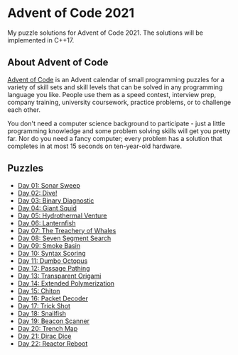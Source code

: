 # Advent of Code 2021

My puzzle solutions for Advent of Code 2021. The solutions will be implemented in C++17.

## About Advent of Code

[Advent of Code](https://adventofcode.com) is an Advent calendar of small programming puzzles for a variety of skill sets and skill levels that can be solved in any programming language you like. People use them as a speed contest, interview prep, company training, university coursework, practice problems, or to challenge each other.

You don't need a computer science background to participate - just a little programming knowledge and some problem solving skills will get you pretty far. Nor do you need a fancy computer; every problem has a solution that completes in at most 15 seconds on ten-year-old hardware.

## Puzzles

* [Day 01: Sonar Sweep](Day01/)
* [Day 02: Dive!](Day02/)
* [Day 03: Binary Diagnostic](Day03/)
* [Day 04: Giant Squid](Day04/)
* [Day 05: Hydrothermal Venture](Day05/)
* [Day 06: Lanternfish](Day06/)
* [Day 07: The Treachery of Whales](Day07/)
* [Day 08: Seven Segment Search](Day08/)
* [Day 09: Smoke Basin](Day09/)
* [Day 10: Syntax Scoring](Day10/)
* [Day 11: Dumbo Octopus](Day11/)
* [Day 12: Passage Pathing](Day12/)
* [Day 13: Transparent Origami](Day13/)
* [Day 14: Extended Polymerization](Day14/)
* [Day 15: Chiton](Day15/)
* [Day 16: Packet Decoder](Day16/)
* [Day 17: Trick Shot](Day17/)
* [Day 18: Snailfish](Day18/)
* [Day 19: Beacon Scanner](Day19/)
* [Day 20: Trench Map](Day20/)
* [Day 21: Dirac Dice](Day21/)
* [Day 22: Reactor Reboot](Day22/)
